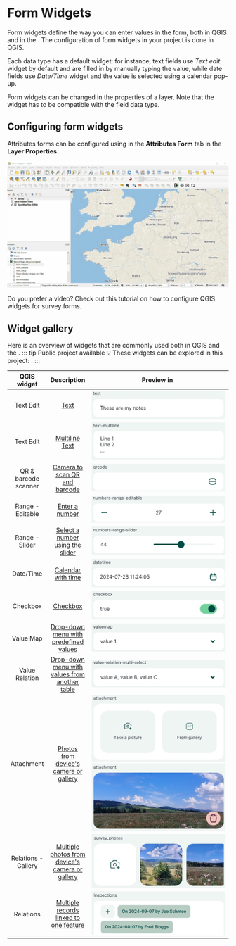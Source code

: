# Form Widgets

Form widgets define the way you can enter values in the form, both in QGIS and in the <MobileAppNameShort />. The configuration of form widgets in your <MainPlatformNameLink /> project is done in QGIS.

Each data type has a default widget: for instance, text fields use *Text edit* widget by default and are filled in by manually typing the value, while date fields use *Date/Time* widget and the value is selected using a calendar pop-up.

Form widgets can be changed in the properties of a layer. Note that the widget has to be compatible with the field data type.

## Configuring form widgets
Attributes forms can be configured using <QGISHelp ver="latest" link="user_manual/working_with_vector/vector_properties.html#edit-widgets" text="QGIS widgets" /> in the **Attributes Form** tab in the **Layer Properties**.

![QGIS Layer Properties Attributes Form tab](./qgis-attributes-form.gif "QGIS Layer Properties Attributes Form tab")

Do you prefer a video? Check out this tutorial on how to configure QGIS widgets for survey forms.
<YouTube id="jc4p1PpXj3k" />

## Widget gallery

Here is an overview of widgets that are commonly used both in QGIS and the <MobileAppNameShort />.
::: tip Public project available
:bulb: These widgets can be explored in this project: <MerginMapsProject id="documentation/form-widgets" />.
:::

|QGIS widget  | Description  |<div style="width:300px">Preview in <MobileAppName /> </div> |
|:---:|:---:|:---:|
|Text Edit  |[Text](../text)   | ![Mergin Maps mobile app text field form](./mobile-form-text-preview.jpg "Mergin Maps mobile app text field form") |
|Text Edit  |[Multiline Text](../text#multiline-text)   | ![Mergin Maps mobile app text field form](./mobile-form-text-multiline-preview.jpg "Mergin Maps mobile app text field form") |
|QR & barcode scanner  |[Camera to scan QR and barcode](../qr-code)   | ![Mergin Maps mobile app QR code field form](./mobile-form-qrcode-preview.jpg "Mergin Maps mobile app QR code field form") |
|Range - Editable   |[Enter a number](../numbers)   | ![Mergin Maps mobile app numeric field form](./mobile-form-number-editable-preview.jpg "Mergin Maps mobile app numeric field form")  |
|Range - Slider  |[Select a number using the slider](../numbers#slider)   | ![Mergin Maps mobile app slider field form](./mobile-form-number-slider-preview.jpg "Mergin Maps mobile app slider field form")  |
|Date/Time   |[Calendar with time](../date-time)  |![Mergin Maps mobile app date time field form](./mobile-form-datetime-preview.jpg "Mergin Maps mobile app date time field form")   | 
|Checkbox   |[Checkbox](../checkbox)   |![Mergin Maps mobile app checkbox field form](./mobile-form-checkbox-preview.jpg "Mergin Maps mobile app checkbox field form")   |
|Value Map   |[Drop-down menu with predefined values](../value-select/#value-map) |![Mergin Maps mobile app value map field form](./mobile-form-valuemap-preview.jpg "Mergin Maps mobile app value map field form")   |
|Value Relation   |[Drop-down menu with values from another table](../value-select/#value-relation) |![Mergin Maps mobile app value relation field form](./mobile-form-value-relation-preview.jpg "Mergin Maps mobile app value relation field form")   |
|Attachment   |[Photos from device's camera or gallery](../photos) | ![Mergin Maps mobile app attachment field form](./mobile-form-photo-preview.jpg "Mergin Maps mobile app attachment field form")  ![Mergin Maps mobile app attachment field form](./mobile-form-photo-preview2.jpg "Mergin Maps mobile app attachment field form")  |
|Relations - Gallery |[Multiple photos from device's camera or gallery](../relations/) | ![Mergin Maps mobile app multiple photos attributes form](./mobile-form-multiple-photo-preview.jpg "Mergin Maps mobile app multiple photos attributes form") |
|Relations |[Multiple records linked to one feature](../relations/) | ![Mergin Maps mobile app 1-N relations attributes form](./mobile-form-relations-preview.jpg "Mergin Maps mobile app 1-N relations attributes form")  |

